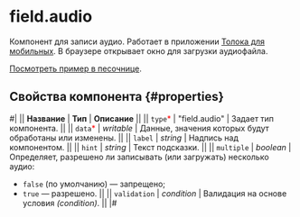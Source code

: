 # field.audio

Компонент для записи аудио. Работает в приложении [Толока для мобильных](https://toloka.ai/tolokers/docs/mobile/?lang=ru). В браузере открывает окно для загрузки аудиофайла.

[Посмотреть пример в песочнице](https://clck.ru/Sbxas).

## Свойства компонента {#properties}

#|
|| **Название** | **Тип** | **Описание** ||
|| `type`<span style="color: red">\*</span> | "field.audio" | Задает тип компонента. ||
|| `data`<span style="color: red">\*</span> | _writable_ | Данные, значения которых будут обработаны или изменены. ||
|| `label` | _string_ | Надпись над компонентом. ||
|| `hint` | _string_ | Текст подсказки. ||
|| `multiple` | _boolean_ | Определяет, разрешено ли записывать (или загружать) несколько аудио:

- `false` (по умолчанию) — запрещено;
- `true` — разрешено. ||
  || `validation` | _condition_ | Валидация на основе условия _(condition)_. ||
  |#
